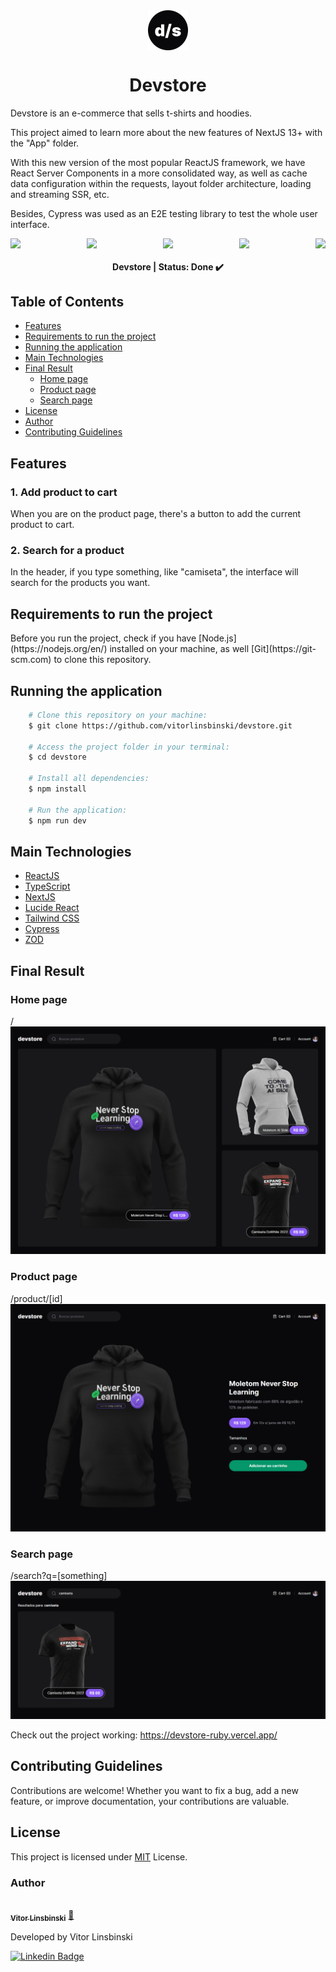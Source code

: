 <div align="center" style="width: 64px; height: 64px; display: flex; align-items: center; gap: 6px; margin: 0 auto;">
  <img src="/src/app/icon.svg"  style="width: 64px; height: auto;" />
</div>

<h1 align = "center">Devstore</h1>
<p>Devstore is an e-commerce that sells t-shirts and hoodies.</p>
<p>This project aimed to learn more about the new features of NextJS 13+ with the "App" folder.</p>
<p>With this new version of the most popular ReactJS framework, we have React Server Components in a more consolidated way, as well as cache data configuration within the requests, layout folder architecture, loading and streaming SSR, etc.</p>
<p>Besides, Cypress was used as an E2E testing library to test the whole user interface.</p>

<div align="center">
  <div style="display: flex; justify-content: space-between; align-items: center;">
    <img src="https://img.shields.io/static/v1?label=NextJS&message=v14.0.4&color=blue&style=plastic&logo="/>
    <img src="https://img.shields.io/static/v1?label=ReactJS&message=v18.0.0&color=blue&style=plastic&logo="/>
    <img src="https://img.shields.io/static/v1?label=TypeScript&message=v5.0.0&color=blue&style=plastic&logo="/>
    <img src="https://img.shields.io/static/v1?label=NodeJS&message=v20.11.0&color=blue&style=plastic&logo="/>
    <img src="https://img.shields.io/static/v1?label=pnpm&message=v8.14.3&color=blue&style=plastic&logo="/>
  </div>
</div>

<h4 align="center"> 
	Devstore | Status: Done ✔️
</h4>

## Table of Contents

- [Features](#features)
- [Requirements to run the project](#requirements-to-run-the-project)
- [Running the application](#running-the-application)
- [Main Technologies](#main-technologies)
- [Final Result](#final-result)
  - [Home page](#home-page)
  - [Product page](#product-page)
  - [Search page](#search-page)
- [License](#license)
- [Author](#author)
- [Contributing Guidelines](#contributing-guidelines)

## Features

### 1. Add product to cart

When you are on the product page, there's a button to add the current product to cart.

### 2. Search for a product

In the header, if you type something, like "camiseta", the interface will search for the products you want.

## Requirements to run the project

<p>Before you run the project, check if you have [Node.js](https://nodejs.org/en/) installed on your machine, as well [Git](https://git-scm.com) to clone this repository.</p>

## Running the application

```bash
    # Clone this repository on your machine:
    $ git clone https://github.com/vitorlinsbinski/devstore.git

    # Access the project folder in your terminal:
    $ cd devstore

    # Install all dependencies:
    $ npm install

    # Run the application:
    $ npm run dev
```

## Main Technologies

- [ReactJS](https://react.dev/)
- [TypeScript](https://www.typescriptlang.org/)
- [NextJS](https://nextjs.org/)
- [Lucide React](https://lucide.dev/guide/packages/lucide-react)
- [Tailwind CSS](https://tailwindcss.com/)
- [Cypress](https://www.cypress.io/)
- [ZOD](https://zod.dev/)

## Final Result

### Home page

<span>/</span>
<img src="/public/screenshots/home-page.png"/>

### Product page

<span>/product/[id]</span>
<img src="/public/screenshots/product-page.png"/>

### Search page

<span>/search?q=[something]</span>
<img src="/public/screenshots/search-page.png"/>

Check out the project working: https://devstore-ruby.vercel.app/

## Contributing Guidelines

Contributions are welcome! Whether you want to fix a bug, add a new feature, or improve documentation, your contributions are valuable.

## License

This project is licensed under [MIT](https://choosealicense.com/licenses/mit/) License.

### Author

<a href="https://github.com/vitorlinsbinski">
 <img style="border-radius: 50%;" src="https://avatars.githubusercontent.com/u/69444717?v=4" width="100px;" alt=""/>
 <br />
 <sub><b>Vitor Linsbinski</b></sub></a> <a href="https://github.com/vitorlinsbinski" title="">🚀</a>

Developed by Vitor Linsbinski

[![Linkedin Badge](https://img.shields.io/badge/-Vitor-blue?style=flat-square&logo=Linkedin&logoColor=white&link=https://www.linkedin.com/in/vitorlinsbinski/)](https://www.linkedin.com/in/vitorlinsbinski/)
